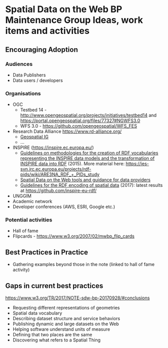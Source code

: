 # Spatial Data on the Web BP Maintenance Group Ideas, work items and activities

## Encouraging Adoption

### Audiences

* Data Publishers
* Data users / developers

### Organisations

* OGC
  * Testbed 14 - http://www.opengeospatial.org/projects/initiatives/testbed14 and https://portal.opengeospatial.org/files/77327#NGWFS3.0
  * WFS 3.0 - https://github.com/opengeospatial/WFS_FES 
* Research Data Alliance https://www.rd-alliance.org/ 
  * [Geospatial IG](https://www.rd-alliance.org/groups/geospatial-ig.html)
  * ...
* INSPIRE (https://inspire.ec.europa.eu/)
  * [Guidelines on methodologies for the creation of RDF vocabularies representing the INSPIRE data models and the transformation of INSPIRE data into RDF](https://joinup.ec.europa.eu/document/study-rdf-and-pids-inspire-guidelines-methodologies-inspire-data-rdf) (2015). More material here: https://ies-svn.jrc.ec.europa.eu/projects/rdf-pids/wiki/ARE3NA_RDF_+_PIDs_study
  * [Spatial Data on the Web tools and guidance for data providers](https://ies-svn.jrc.ec.europa.eu/attachments/download/2178/DOC-7_ELISE_D2.1.1_Spatial_Data_on_the_Web_tools_and_guidance_for_data_providers_v1.0.pdf)
  * [Guidelines for the RDF encoding of spatial data](http://inspire-eu-rdf.github.io/inspire-rdf-guidelines/) (2017): latest results at https://github.com/inspire-eu-rdf/
* UNGGIM
* Academic network
* Developer conferences (AWS, ESRI, Google etc.)

### Potential activities

* Hall of fame
* Flipcards - https://www.w3.org/2007/02/mwbp_flip_cards 

## Best Practices in Practice

* Gathering examples beyond those in the note (linked to hall of fame activity)

## Gaps in current best practices

https://www.w3.org/TR/2017/NOTE-sdw-bp-20170928/#conclusions 

* Requesting different representations of geometries
* Spatial data vocabulary
* Describing dataset structure and service behaviors
* Publishing dynamic and large datasets on the Web
* Helping software understand units of measure
* Defining that two places are the same
* Discovering what refers to a Spatial Thing
